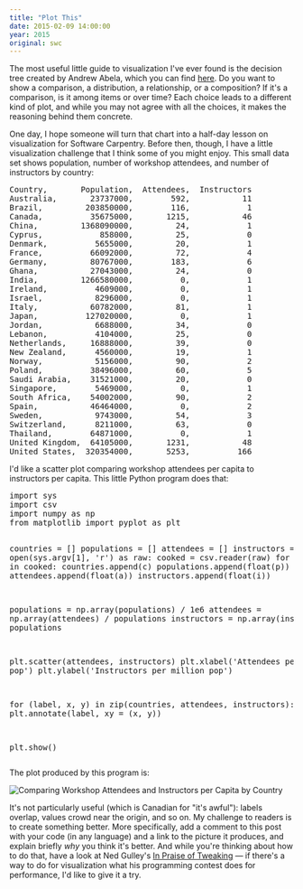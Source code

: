 ```yaml
---
title: "Plot This"
date: 2015-02-09 14:00:00
year: 2015
original: swc
---
```

<p>
  The most useful little guide to visualization I've ever found
  is the decision tree created by Andrew Abela,
  which you can find <a href="http://extremepresentation.typepad.com/files/choosing-a-good-chart-09.pdf">here</a>.
  Do you want to show a comparison, a distribution, a relationship, or a composition?
  If it's a comparison, is it among items or over time?
  Each choice leads to a different kind of plot,
  and while you may not agree with all the choices,
  it makes the reasoning behind them concrete.
</p>
<p>
  One day,
  I hope someone will turn that chart into a half-day lesson on visualization for Software Carpentry.
  Before then,
  though,
  I have a little visualization challenge that I think some of you might enjoy.
  This small data set shows population, number of workshop attendees, and number of instructors by country:
</p>
<pre>
Country,       Population,  Attendees,  Instructors
Australia,       23737000,        592,           11
Brazil,         203850000,        116,            1
Canada,          35675000,       1215,           46
China,         1368090000,         24,            1
Cyprus,            858000,         25,            0
Denmark,          5655000,         20,            1
France,          66092000,         72,            4
Germany,         80767000,        183,            6
Ghana,           27043000,         24,            0
India,         1266580000,          0,            1
Ireland,          4609000,          0,            1
Israel,           8296000,          0,            1
Italy,           60782000,         81,            1
Japan,          127020000,          0,            1
Jordan,           6688000,         34,            0
Lebanon,          4104000,         25,            0
Netherlands,     16888000,         39,            0
New Zealand,      4560000,         19,            1
Norway,           5156000,         90,            2
Poland,          38496000,         60,            5
Saudi Arabia,    31521000,         20,            0
Singapore,        5469000,          0,            1
South Africa,    54002000,         90,            2
Spain,           46464000,          0,            2
Sweden,           9743000,         54,            3
Switzerland,      8211000,         63,            0
Thailand,        64871000,          0,            1
United Kingdom,  64105000,       1231,           48
United States,  320354000,       5253,          166
</pre>
<p>
  I'd like a scatter plot comparing workshop attendees per capita to instructors per capita.
  This little Python program does that:
</p>
<pre>
import sys
import csv
import numpy as np
from matplotlib import pyplot as plt

countries = []
populations = []
attendees = []
instructors = []
with open(sys.argv[1], 'r') as raw:
    cooked = csv.reader(raw)
    for (c, p, a, i) in cooked:
        countries.append(c)
        populations.append(float(p))
        attendees.append(float(a))
        instructors.append(float(i))

populations = np.array(populations) / 1e6
attendees = np.array(attendees) / populations
instructors = np.array(instructors) / populations

plt.scatter(attendees, instructors)
plt.xlabel('Attendees per million pop')
plt.ylabel('Instructors per million pop')

for (label, x, y) in zip(countries, attendees, instructors):
    plt.annotate(label, xy = (x, y))

plt.show()
</pre>
<p>
  The plot produced by this program is:
</p>
<p>
  <img src="{{site.github.url}}/files/2015/02/per-capita.png" alt="Comparing Workshop Attendees and Instructors per Capita by Country" class="img-responsive" />
</p>
<p>
  It's not particularly useful
  (which is Canadian for "it's awful"):
  labels overlap,
  values crowd near the origin,
  and so on.
  My challenge to readers is to create something better.
  More specifically,
  add a comment to this post with your code (in any language) and a link to the picture it produces,
  and explain briefly <em>why</em> you think it's better.
  And while you're thinking about how to do that,
  have a look at Ned Gulley's <a href="http://www.starchamber.com/gulley/pubs/tweaking/tweaking.html">In Praise of Tweaking</a> &mdash;
  if there's a way to do for visualization what his programming contest does for performance,
  I'd like to give it a try.
</p>
